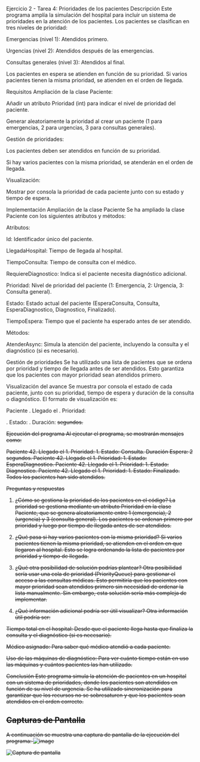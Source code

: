 Ejercicio 2 - Tarea 4: Prioridades de los pacientes
Descripción
Este programa amplía la simulación del hospital para incluir un sistema de prioridades en la atención de los pacientes. Los pacientes se clasifican en tres niveles de prioridad:

Emergencias (nivel 1): Atendidos primero.

Urgencias (nivel 2): Atendidos después de las emergencias.

Consultas generales (nivel 3): Atendidos al final.

Los pacientes en espera se atienden en función de su prioridad. Si varios pacientes tienen la misma prioridad, se atienden en el orden de llegada.

Requisitos
Ampliación de la clase Paciente:

Añadir un atributo Prioridad (int) para indicar el nivel de prioridad del paciente.

Generar aleatoriamente la prioridad al crear un paciente (1 para emergencias, 2 para urgencias, 3 para consultas generales).

Gestión de prioridades:

Los pacientes deben ser atendidos en función de su prioridad.

Si hay varios pacientes con la misma prioridad, se atenderán en el orden de llegada.

Visualización:

Mostrar por consola la prioridad de cada paciente junto con su estado y tiempo de espera.

Implementación
Ampliación de la clase Paciente
Se ha ampliado la clase Paciente con los siguientes atributos y métodos:

Atributos:

Id: Identificador único del paciente.

LlegadaHospital: Tiempo de llegada al hospital.

TiempoConsulta: Tiempo de consulta con el médico.

RequiereDiagnostico: Indica si el paciente necesita diagnóstico adicional.

Prioridad: Nivel de prioridad del paciente (1: Emergencia, 2: Urgencia, 3: Consulta general).

Estado: Estado actual del paciente (EsperaConsulta, Consulta, EsperaDiagnostico, Diagnostico, Finalizado).

TiempoEspera: Tiempo que el paciente ha esperado antes de ser atendido.

Métodos:

AtenderAsync: Simula la atención del paciente, incluyendo la consulta y el diagnóstico (si es necesario).

Gestión de prioridades
Se ha utilizado una lista de pacientes que se ordena por prioridad y tiempo de llegada antes de ser atendidos. Esto garantiza que los pacientes con mayor prioridad sean atendidos primero.

Visualización del avance
Se muestra por consola el estado de cada paciente, junto con su prioridad, tiempo de espera y duración de la consulta o diagnóstico. El formato de visualización es:

Paciente <Id>. Llegado el <N>. Prioridad: <P>. Estado: <estado>. Duración: <S> segundos.

Ejecución del programa
Al ejecutar el programa, se mostrarán mensajes como:

Paciente 42. Llegado el 1. Prioridad: 1. Estado: Consulta. Duración Espera: 2 segundos.
Paciente 42. Llegado el 1. Prioridad: 1. Estado: EsperaDiagnostico.
Paciente 42. Llegado el 1. Prioridad: 1. Estado: Diagnostico.
Paciente 42. Llegado el 1. Prioridad: 1. Estado: Finalizado.
Todos los pacientes han sido atendidos.

Preguntas y respuestas
1. ¿Cómo se gestiona la prioridad de los pacientes en el código?
La prioridad se gestiona mediante un atributo Prioridad en la clase Paciente, que se genera aleatoriamente entre 1 (emergencia), 2 (urgencia) y 3 (consulta general). Los pacientes se ordenan primero por prioridad y luego por tiempo de llegada antes de ser atendidos.

2. ¿Qué pasa si hay varios pacientes con la misma prioridad?
Si varios pacientes tienen la misma prioridad, se atienden en el orden en que llegaron al hospital. Esto se logra ordenando la lista de pacientes por prioridad y tiempo de llegada.

3. ¿Qué otra posibilidad de solución podrías plantear?
Otra posibilidad sería usar una cola de prioridad (PriorityQueue) para gestionar el acceso a las consultas médicas. Esto permitiría que los pacientes con mayor prioridad sean atendidos primero sin necesidad de ordenar la lista manualmente. Sin embargo, esta solución sería más compleja de implementar.

4. ¿Qué información adicional podría ser útil visualizar?
Otra información útil podría ser:

Tiempo total en el hospital: Desde que el paciente llega hasta que finaliza la consulta y el diagnóstico (si es necesario).

Médico asignado: Para saber qué médico atendió a cada paciente.

Uso de las máquinas de diagnóstico: Para ver cuánto tiempo están en uso las máquinas y cuántos pacientes las han utilizado.

Conclusión
Este programa simula la atención de pacientes en un hospital con un sistema de prioridades, donde los pacientes son atendidos en función de su nivel de urgencia. Se ha utilizado sincronización para garantizar que los recursos no se sobresaturen y que los pacientes sean atendidos en el orden correcto.




## Capturas de Pantalla

A continuación se muestra una captura de pantalla de la ejecución del programa:
![image](https://github.com/user-attachments/assets/5eb1dcce-bf3c-4775-99d1-6a68dac0efcb)

![Captura de pantalla](https://github.com/user-attachments/assets/3070b4ab-a749-4e15-87fd-9e1d1ef2b71f)



